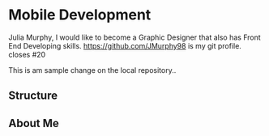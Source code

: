 # Mobile Development
Julia Murphy, I would like to become a Graphic Designer that also has Front End Developing skills. https://github.com/JMurphy98 is my git profile. 
closes #20

This is am sample change on the local repository..

## Structure


## About Me